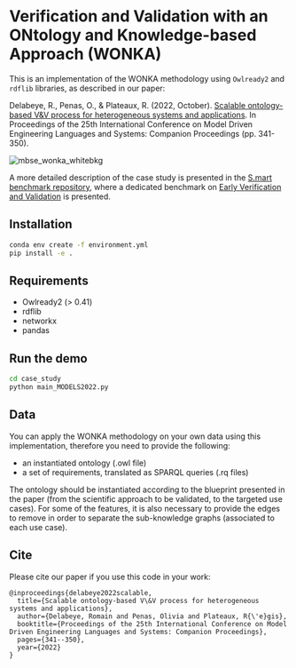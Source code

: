 # Verification and Validation with an ONtology and Knowledge-based Approach (WONKA)

This is an implementation of the WONKA methodology using `Owlready2` and `rdflib` libraries, as described in our paper:

Delabeye, R., Penas, O., & Plateaux, R. (2022, October). [Scalable ontology-based V&V process for heterogeneous systems and applications](https://hal.science/hal-03912273/document). In Proceedings of the 25th International Conference on Model Driven Engineering Languages and Systems: Companion Proceedings (pp. 341-350).

![mbse_wonka_whitebkg](https://github.com/Delabeye/wonka/assets/46192455/b753d0a1-b339-48ea-8096-80fcf2d7ed1b)

A more detailed description of the case study is presented in the [S.mart benchmark repository](https://github.com/GIS-S-mart), where a dedicated benchmark on [Early Verification and Validation](https://github.com/GIS-S-mart/Benchmark-1_MBSE_for_Early_Validation_and_Verification) is presented.

## Installation

```bash
conda env create -f environment.yml
pip install -e .
```

## Requirements
* Owlready2 (> 0.41)
* rdflib
* networkx
* pandas

## Run the demo

```bash
cd case_study
python main_MODELS2022.py
```

## Data

You can apply the WONKA methodology on your own data using this implementation, therefore you need to provide the following:
* an instantiated ontology (.owl file)
* a set of requirements, translated as SPARQL queries (.rq files)

The ontology should be instantiated according to the blueprint presented in the paper (from the scientific approach to be validated, to the targeted use cases). For some of the features, it is also necessary to provide the edges to remove in order to separate the sub-knowledge graphs (associated to each use case).

## Cite

Please cite our paper if you use this code in your work:

```
@inproceedings{delabeye2022scalable,
  title={Scalable ontology-based V\&V process for heterogeneous systems and applications},
  author={Delabeye, Romain and Penas, Olivia and Plateaux, R{\'e}gis},
  booktitle={Proceedings of the 25th International Conference on Model Driven Engineering Languages and Systems: Companion Proceedings},
  pages={341--350},
  year={2022}
}
```

